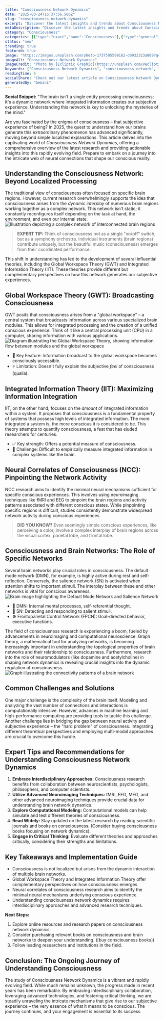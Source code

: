 ```yaml
---
title: "Consciousness Network Dynamics"
date: "2025-03-24T16:37:56.586Z"
slug: "consciousness-network-dynamics"
excerpt: "Discover the latest insights and trends about Consciousness Network Dynamics. This comprehensive guide covers everything you need to know about Consciousness Network Dynamics in 2025."
metaDescription: "Discover the latest insights and trends about Consciousness Network Dynamics. This comprehensive guide covers everything you need to know about Consciousne..."
category: "Consciousness"
categories: [{"type":"exact","name":"Consciousness"},{"type":"general","name":"Neuroscience"},{"type":"medium","name":"Cognitive Science"},{"type":"specific","name":"Brain Networks"},{"type":"niche","name":"Graph Theory"}]
status: "new"
trending: true
featured: true
image: "https://images.unsplash.com/photo-1737505599162-d9932323a889?q=85&w=1200&fit=max&fm=webp&auto=compress"
imageAlt: "Consciousness Network Dynamics"
imageCredit: "Photo by [Ecliptic Graphic](https://unsplash.com/@eclipticgraphic) on Unsplash"
keywords: ["Consciousness Network Dynamics", "consciousness network", "consciousness dynamics", "global workspace theory", "integrated information theory", "neural correlates of consciousness", "consciousness research", "buy consciousness books", "consciousness network model", "consciousness and brain networks"]
readingTime: 6
socialShare: "Check out our latest article on Consciousness Network Dynamics! Consciousness Network Dynamics #Consciousness Network Dynamics #consciousness network #consciousness dynamics"
generatedBy: "Gemini"
---
```


**Social Snippet:**  "The brain isn't a single entity processing consciousness; it's a dynamic network where integrated information creates our subjective experience. Understanding this network is key to unlocking the mysteries of the mind."

Are you fascinated by the enigma of consciousness – that subjective experience of being?  In 2025, the quest to understand how our brains generate this extraordinary phenomenon has advanced significantly, moving beyond simple localized explanations.  This article delves into the captivating world of *Consciousness Network Dynamics*, offering a comprehensive overview of the latest research and providing actionable insights into this rapidly evolving field.  Prepare to embark on a journey into the intricate web of neural connections that shape our conscious reality.

##  Understanding the Consciousness Network: Beyond Localized Processing

The traditional view of consciousness often focused on specific brain regions.  However, current research overwhelmingly supports the idea that consciousness arises from the *dynamic interplay* of numerous brain regions working together as a complex network.  This network isn't static; it constantly reconfigures itself depending on the task at hand, the environment, and even our internal state.  ![Illustration depicting a complex network of interconnected brain regions](https://images.unsplash.com/photo-1542382257-80dedb725088?q=85&w=1200&fit=max&fm=webp&auto=compress)

> **EXPERT TIP:**  Think of consciousness not as a single "on/off" switch, but as a symphony orchestra. Individual instruments (brain regions) contribute uniquely, but the beautiful music (consciousness) emerges from their coordinated performance.

This shift in understanding has led to the development of several influential theories, including the Global Workspace Theory (GWT) and Integrated Information Theory (IIT).  These theories provide different but complementary perspectives on how this network generates our subjective experiences.

## Global Workspace Theory (GWT): Broadcasting Consciousness

GWT posits that consciousness arises from a "global workspace" – a central system that broadcasts information across various specialized brain modules.  This allows for integrated processing and the creation of a unified conscious experience.  Think of it like a central processing unit (CPU) in a computer, sharing information with various applications.  ![Diagram illustrating the Global Workspace Theory, showing information flow between modules and the global workspace](https://images.unsplash.com/photo-1545987796-200677ee1011?q=85&w=1200&fit=max&fm=webp&auto=compress)

* 🔑 Key Feature:  Information broadcast to the global workspace becomes consciously accessible.
* ⚡ Limitation:  Doesn't fully explain the subjective *feel* of consciousness (qualia).

## Integrated Information Theory (IIT): Maximizing Information Integration

IIT, on the other hand, focuses on the *amount* of integrated information within a system.  It proposes that consciousness is a fundamental property of systems that possess high levels of integrated information.  The more integrated a system is, the more conscious it is considered to be. This theory attempts to quantify consciousness, a feat that has eluded researchers for centuries.

* ✅ Key strength: Offers a potential measure of consciousness.
* 🤔 Challenge:  Difficult to empirically measure integrated information in complex systems like the brain.

## Neural Correlates of Consciousness (NCC):  Pinpointing the Network Activity

NCC research aims to identify the minimal neural mechanisms sufficient for specific conscious experiences.  This involves using neuroimaging techniques like fMRI and EEG to pinpoint the brain regions and activity patterns associated with different conscious states.  While pinpointing specific regions is difficult, studies consistently demonstrate widespread network activity during conscious experiences.

> **DID YOU KNOW?**  Even seemingly simple conscious experiences, like perceiving a color, involve a complex interplay of brain regions across the visual cortex, parietal lobe, and frontal lobe.

## Consciousness and Brain Networks:  The Role of Specific Networks

Several brain networks play crucial roles in consciousness. The default mode network (DMN), for example, is highly active during rest and self-reflection.  Conversely, the salience network (SN) is activated when attention shifts to important stimuli.  The interplay between these and other networks is vital for conscious awareness.  ![Brain image highlighting the Default Mode Network and Salience Network](https://images.unsplash.com/photo-1737505599162-d9932323a889?q=85&w=1200&fit=max&fm=webp&auto=compress)

*  🧠 DMN:  Internal mental processes, self-referential thought.
*  🎯 SN:  Detecting and responding to salient stimuli.
*  ⚙️ Frontoparietal Control Network (FPCN):  Goal-directed behavior, executive functions.



The field of consciousness research is experiencing a boom, fueled by advancements in neuroimaging and computational neuroscience.  Graph theory, a mathematical tool for analyzing networks, is becoming increasingly important in understanding the topological properties of brain networks and their relationship to consciousness.  Furthermore, research into the role of neuromodulators (like dopamine and acetylcholine) in shaping network dynamics is revealing crucial insights into the dynamic regulation of consciousness.  ![Graph illustrating the connectivity patterns of a brain network](https://images.unsplash.com/photo-1674027444485-cec3da58eef4?q=85&w=1200&fit=max&fm=webp&auto=compress)

## Common Challenges and Solutions

One major challenge is the complexity of the brain itself.  Modeling and analyzing the vast number of connections and interactions is computationally intensive.  However, advances in machine learning and high-performance computing are providing tools to tackle this challenge.  Another challenge lies in bridging the gap between neural activity and subjective experience – the "hard problem" of consciousness.  Integrating different theoretical perspectives and employing multi-modal approaches are crucial to overcome this hurdle.

## Expert Tips and Recommendations for Understanding Consciousness Network Dynamics

1. **Embrace Interdisciplinary Approaches:**  Consciousness research benefits from collaboration between neuroscientists, psychologists, philosophers, and computer scientists.
2. **Utilize Advanced Neuroimaging Techniques:** fMRI, EEG, MEG, and other advanced neuroimaging techniques provide crucial data for understanding brain network dynamics.
3. **Explore Computational Modeling:**  Computational models can help simulate and test different theories of consciousness.
4. **Read Widely:** Stay updated on the latest research by reading scientific journals and books on consciousness.  (Consider buying consciousness books focusing on network dynamics).
5. **Engage in Critical Thinking:**  Evaluate different theories and approaches critically, considering their strengths and limitations.

## Key Takeaways and Implementation Guide

* Consciousness is not localized but arises from the dynamic interaction of multiple brain networks.
* Global Workspace Theory and Integrated Information Theory offer complementary perspectives on how consciousness emerges.
* Neural correlates of consciousness research aims to identify the minimal neural mechanisms underlying conscious experience.
* Understanding consciousness network dynamics requires interdisciplinary approaches and advanced research techniques.

**Next Steps:**

1. Explore online resources and research papers on consciousness network dynamics.
2. Consider purchasing relevant books on consciousness and brain networks to deepen your understanding. ([buy consciousness books])
3. Follow leading researchers and institutions in the field.

## Conclusion:  The Ongoing Journey of Understanding Consciousness

The study of Consciousness Network Dynamics is a vibrant and rapidly evolving field. While much remains unknown, the progress made in recent years has been remarkable.  By embracing interdisciplinary collaboration, leveraging advanced technologies, and fostering critical thinking, we are steadily unraveling the intricate mechanisms that give rise to our subjective experience – the very essence of what it means to be conscious.  The journey continues, and your engagement is essential to its success.
